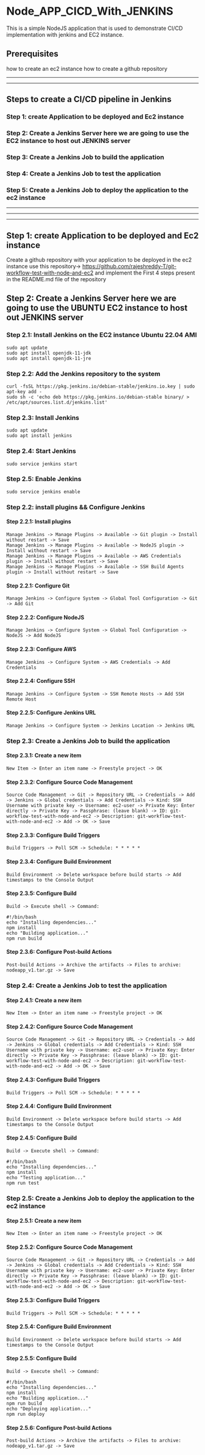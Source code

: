 <!-- CI/CD implementation with git JENKINS Automation server  to ec2 instance-->

# Node_APP_CICD_With_JENKINS

This is a simple NodeJS application that is used to demonstrate CI/CD implementation with jenkins and EC2 instance.

## Prerequisites
how to create an ec2 instance
how to create a github repository

------------------------------------------------------------
------------------------------------------------------------
## Steps to create a CI/CD pipeline in Jenkins
### Step 1: create Application to be deployed and Ec2 instance
### Step 2: Create a Jenkins Server here we are going to use the EC2 instance to host out JENKINS server 
### Step 3: Create a Jenkins Job to build the application
### Step 4: Create a Jenkins Job to test the application
### Step 5: Create a Jenkins Job to deploy the application to the ec2 instance


------------------------------------------------------------
------------------------------------------------------------
------------------------------------------------------------
## Step 1: create Application to be deployed and Ec2 instance
Create a github repository with your application to be deployed in the ec2 instance
 use this repository-> https://github.com/rajeshreddy-T/git-workflow-test-with-node-and-ec2  and implement the First 4 steps present in the README.md file of the repository

## Step 2: Create a Jenkins Server here we are going to use the UBUNTU EC2 instance to host out JENKINS server
### Step 2.1: Install Jenkins on the EC2 instance Ubuntu 22.04 AMI
```
sudo apt update
sudo apt install openjdk-11-jdk
sudo apt install openjdk-11-jre

```
### Step 2.2: Add the Jenkins repository to the system
```
curl -fsSL https://pkg.jenkins.io/debian-stable/jenkins.io.key | sudo apt-key add -
sudo sh -c 'echo deb https://pkg.jenkins.io/debian-stable binary/ > /etc/apt/sources.list.d/jenkins.list'
```
### Step 2.3: Install Jenkins
```
sudo apt update
sudo apt install jenkins
```
### Step 2.4: Start Jenkins
```
sudo service jenkins start
```
### Step 2.5: Enable Jenkins
```
sudo service jenkins enable
```


### Step 2.2: install plugins && Configure Jenkins
#### Step 2.2.1: Install plugins
```
Manage Jenkins -> Manage Plugins -> Available -> Git plugin -> Install without restart -> Save
Manage Jenkins -> Manage Plugins -> Available -> NodeJS plugin -> Install without restart -> Save
Manage Jenkins -> Manage Plugins -> Available -> AWS Credentials plugin -> Install without restart -> Save
Manage Jenkins -> Manage Plugins -> Available -> SSH Build Agents plugin -> Install without restart -> Save
```
#### Step 2.2.1: Configure Git
```
Manage Jenkins -> Configure System -> Global Tool Configuration -> Git -> Add Git
```
#### Step 2.2.2: Configure NodeJS
```
Manage Jenkins -> Configure System -> Global Tool Configuration -> NodeJS -> Add NodeJS
```
#### Step 2.2.3: Configure AWS
```
Manage Jenkins -> Configure System -> AWS Credentials -> Add Credentials
```
#### Step 2.2.4: Configure SSH
```
Manage Jenkins -> Configure System -> SSH Remote Hosts -> Add SSH Remote Host
```
#### Step 2.2.5: Configure Jenkins URL
```
Manage Jenkins -> Configure System -> Jenkins Location -> Jenkins URL
```

### Step 2.3: Create a Jenkins Job to build the application
#### Step 2.3.1: Create a new item
```
New Item -> Enter an item name -> Freestyle project -> OK
```
#### Step 2.3.2: Configure Source Code Management
```
Source Code Management -> Git -> Repository URL -> Credentials -> Add -> Jenkins -> Global credentials -> Add Credentials -> Kind: SSH Username with private key -> Username: ec2-user -> Private Key: Enter directly -> Private Key -> Passphrase: (leave blank) -> ID: git-workflow-test-with-node-and-ec2 -> Description: git-workflow-test-with-node-and-ec2 -> Add -> OK -> Save
```
#### Step 2.3.3: Configure Build Triggers
```
Build Triggers -> Poll SCM -> Schedule: * * * * *
```
#### Step 2.3.4: Configure Build Environment
```
Build Environment -> Delete workspace before build starts -> Add timestamps to the Console Output
```
#### Step 2.3.5: Configure Build
```
Build -> Execute shell -> Command:
```
```
#!/bin/bash
echo "Installing dependencies..."
npm install
echo "Building application..."
npm run build
```
#### Step 2.3.6: Configure Post-build Actions
```
Post-build Actions -> Archive the artifacts -> Files to archive: nodeapp_v1.tar.gz -> Save
```
### Step 2.4: Create a Jenkins Job to test the application
#### Step 2.4.1: Create a new item
```
New Item -> Enter an item name -> Freestyle project -> OK
```
#### Step 2.4.2: Configure Source Code Management
```
Source Code Management -> Git -> Repository URL -> Credentials -> Add -> Jenkins -> Global credentials -> Add Credentials -> Kind: SSH Username with private key -> Username: ec2-user -> Private Key: Enter directly -> Private Key -> Passphrase: (leave blank) -> ID: git-workflow-test-with-node-and-ec2 -> Description: git-workflow-test-with-node-and-ec2 -> Add -> OK -> Save
```
#### Step 2.4.3: Configure Build Triggers
```
Build Triggers -> Poll SCM -> Schedule: * * * * *
```
#### Step 2.4.4: Configure Build Environment
```
Build Environment -> Delete workspace before build starts -> Add timestamps to the Console Output
```
#### Step 2.4.5: Configure Build
```
Build -> Execute shell -> Command:
```
```
#!/bin/bash
echo "Installing dependencies..."
npm install
echo "Testing application..."
npm run test
```

### Step 2.5: Create a Jenkins Job to deploy the application to the ec2 instance
#### Step 2.5.1: Create a new item
```
New Item -> Enter an item name -> Freestyle project -> OK
```
#### Step 2.5.2: Configure Source Code Management
```
Source Code Management -> Git -> Repository URL -> Credentials -> Add -> Jenkins -> Global credentials -> Add Credentials -> Kind: SSH Username with private key -> Username: ec2-user -> Private Key: Enter directly -> Private Key -> Passphrase: (leave blank) -> ID: git-workflow-test-with-node-and-ec2 -> Description: git-workflow-test-with-node-and-ec2 -> Add -> OK -> Save
```
#### Step 2.5.3: Configure Build Triggers
```
Build Triggers -> Poll SCM -> Schedule: * * * * *
```
#### Step 2.5.4: Configure Build Environment
```
Build Environment -> Delete workspace before build starts -> Add timestamps to the Console Output
```
#### Step 2.5.5: Configure Build
```
Build -> Execute shell -> Command:
```
```
#!/bin/bash
echo "Installing dependencies..."
npm install
echo "Building application..."
npm run build
echo "Deploying application..."
npm run deploy
```
#### Step 2.5.6: Configure Post-build Actions
```
Post-build Actions -> Archive the artifacts -> Files to archive: nodeapp_v1.tar.gz -> Save
```

